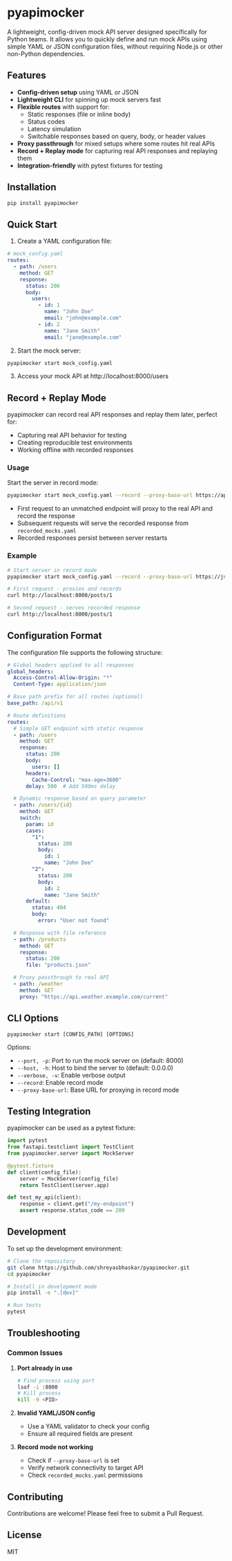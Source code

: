 # pyapimocker

A lightweight, config-driven mock API server designed specifically for Python teams. It allows you to quickly define and run mock APIs using simple YAML or JSON configuration files, without requiring Node.js or other non-Python dependencies.

## Features

- **Config-driven setup** using YAML or JSON
- **Lightweight CLI** for spinning up mock servers fast
- **Flexible routes** with support for:
  - Static responses (file or inline body)
  - Status codes
  - Latency simulation
  - Switchable responses based on query, body, or header values
- **Proxy passthrough** for mixed setups where some routes hit real APIs
- **Record + Replay mode** for capturing real API responses and replaying them
- **Integration-friendly** with pytest fixtures for testing

## Installation

```bash
pip install pyapimocker
```

## Quick Start

1. Create a YAML configuration file:

```yaml
# mock_config.yaml
routes:
  - path: /users
    method: GET
    response:
      status: 200
      body:
        users:
          - id: 1
            name: "John Doe"
            email: "john@example.com"
          - id: 2
            name: "Jane Smith"
            email: "jane@example.com"
```

2. Start the mock server:

```bash
pyapimocker start mock_config.yaml
```

3. Access your mock API at http://localhost:8000/users

## Record + Replay Mode

pyapimocker can record real API responses and replay them later, perfect for:
- Capturing real API behavior for testing
- Creating reproducible test environments
- Working offline with recorded responses

### Usage

Start the server in record mode:

```bash
pyapimocker start mock_config.yaml --record --proxy-base-url https://api.example.com
```

- First request to an unmatched endpoint will proxy to the real API and record the response
- Subsequent requests will serve the recorded response from `recorded_mocks.yaml`
- Recorded responses persist between server restarts

### Example

```bash
# Start server in record mode
pyapimocker start mock_config.yaml --record --proxy-base-url https://jsonplaceholder.typicode.com

# First request - proxies and records
curl http://localhost:8000/posts/1

# Second request - serves recorded response
curl http://localhost:8000/posts/1
```

## Configuration Format

The configuration file supports the following structure:

```yaml
# Global headers applied to all responses
global_headers:
  Access-Control-Allow-Origin: "*"
  Content-Type: application/json

# Base path prefix for all routes (optional)
base_path: /api/v1

# Route definitions
routes:
  # Simple GET endpoint with static response
  - path: /users
    method: GET
    response:
      status: 200
      body:
        users: []
      headers:
        Cache-Control: "max-age=3600"
      delay: 500  # Add 500ms delay

  # Dynamic response based on query parameter
  - path: /users/{id}
    method: GET
    switch:
      param: id
      cases:
        "1":
          status: 200
          body:
            id: 1
            name: "John Doe"
        "2":
          status: 200
          body:
            id: 2
            name: "Jane Smith"
      default:
        status: 404
        body:
          error: "User not found"

  # Response with file reference
  - path: /products
    method: GET
    response:
      status: 200
      file: "products.json"

  # Proxy passthrough to real API
  - path: /weather
    method: GET
    proxy: "https://api.weather.example.com/current"
```

## CLI Options

```
pyapimocker start [CONFIG_PATH] [OPTIONS]
```

Options:
- `--port, -p`: Port to run the mock server on (default: 8000)
- `--host, -h`: Host to bind the server to (default: 0.0.0.0)
- `--verbose, -v`: Enable verbose output
- `--record`: Enable record mode
- `--proxy-base-url`: Base URL for proxying in record mode

## Testing Integration

pyapimocker can be used as a pytest fixture:

```python
import pytest
from fastapi.testclient import TestClient
from pyapimocker.server import MockServer

@pytest.fixture
def client(config_file):
    server = MockServer(config_file)
    return TestClient(server.app)

def test_my_api(client):
    response = client.get("/my-endpoint")
    assert response.status_code == 200
```

## Development

To set up the development environment:

```bash
# Clone the repository
git clone https://github.com/shreyasbhaskar/pyapimocker.git
cd pyapimocker

# Install in development mode
pip install -e ".[dev]"

# Run tests
pytest
```

## Troubleshooting

### Common Issues

1. **Port already in use**
   ```bash
   # Find process using port
   lsof -i :8000
   # Kill process
   kill -9 <PID>
   ```

2. **Invalid YAML/JSON config**
   - Use a YAML validator to check your config
   - Ensure all required fields are present

3. **Record mode not working**
   - Check if `--proxy-base-url` is set
   - Verify network connectivity to target API
   - Check `recorded_mocks.yaml` permissions

## Contributing

Contributions are welcome! Please feel free to submit a Pull Request.

## License

MIT 